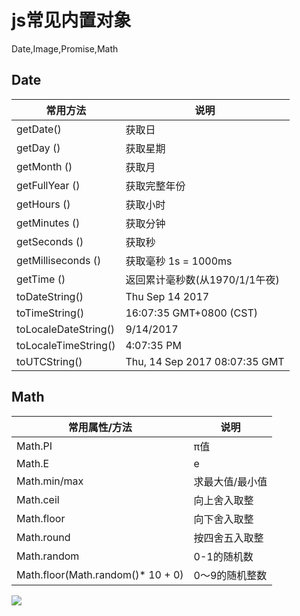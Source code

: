 # js常见内置对象

Date,Image,Promise,Math

## Date

常用方法| 说明
-------|------
getDate() | 获取日
getDay () |获取星期
getMonth () |获取月
getFullYear ()| 获取完整年份
getHours () | 获取小时
getMinutes () | 获取分钟
getSeconds () | 获取秒
getMilliseconds () |获取毫秒 1s = 1000ms
getTime () | 返回累计毫秒数(从1970/1/1午夜)
toDateString() | Thu Sep 14 2017
toTimeString() | 16:07:35 GMT+0800 (CST)
toLocaleDateString() | 9/14/2017
toLocaleTimeString() | 4:07:35 PM
toUTCString() | Thu, 14 Sep 2017 08:07:35 GMT


## Math

常用属性/方法 | 说明
--------|-------
Math.PI | π值
Math.E | e
Math.min/max | 求最大值/最小值
Math.ceil| 向上舍入取整
Math.floor | 向下舍入取整
Math.round | 按四舍五入取整
Math.random | 0-1的随机数
Math.floor(Math.random()* 10 + 0) | 0～9的随机整数

![](https://nts.newbieol.com/static/k111/%E5%89%8D%E7%AB%AF%E5%9F%BA%E7%A1%80%E7%9F%A5%E8%AF%86/class-017/images/math1.png)
